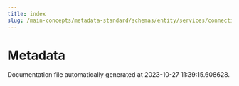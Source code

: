 ```yaml
---
title: index
slug: /main-concepts/metadata-standard/schemas/entity/services/connections/metadata
---
```


# Metadata

Documentation file automatically generated at 2023-10-27 11:39:15.608628.
